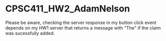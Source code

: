 # CPSC411_HW2_AdamNelson
Please be aware, checking the server response in my button click event depends on my HW1 server that returns a message with "The" if the claim was sucessfully added.
